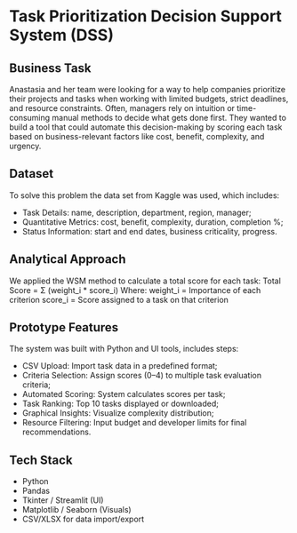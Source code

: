 # Task Prioritization Decision Support System (DSS)

## Business Task
Anastasia and her team were looking for a way to help companies prioritize their projects and tasks when working with limited budgets, strict deadlines, and resource constraints. Often, managers rely on intuition or time-consuming manual methods to decide what gets done first.
They wanted to build a tool that could automate this decision-making by scoring each task based on business-relevant factors like cost, benefit, complexity, and urgency.

## Dataset
To solve this problem the data set from Kaggle was used, which includes:
- Task Details: name, description, department, region, manager;
- Quantitative Metrics: cost, benefit, complexity, duration, completion %;
- Status Information: start and end dates, business criticality, progress.

## Analytical Approach
We applied the WSM method to calculate a total score for each task:
Total Score = Σ (weight_i * score_i)
Where:
weight_i = Importance of each criterion
score_i = Score assigned to a task on that criterion

## Prototype Features
The system was built with Python and UI tools, includes steps:
- CSV Upload: Import task data in a predefined format;
- Criteria Selection: Assign scores (0–4) to multiple task evaluation criteria;
- Automated Scoring: System calculates scores per task;
- Task Ranking: Top 10 tasks displayed or downloaded;
- Graphical Insights: Visualize complexity distribution;
- Resource Filtering: Input budget and developer limits for final recommendations.

## Tech Stack
- Python
- Pandas
- Tkinter / Streamlit (UI)
- Matplotlib / Seaborn (Visuals)
- CSV/XLSX for data import/export
